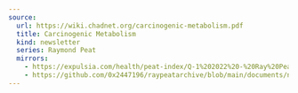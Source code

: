```yaml
---
source:
  url: https://wiki.chadnet.org/carcinogenic-metabolism.pdf
  title: Carcinogenic Metabolism
  kind: newsletter
  series: Raymond Peat
  mirrors:
    - https://expulsia.com/health/peat-index/Q-1%202022%20-%20Ray%20Peat's%20Newseletter%20-%20Carcinogenic%20Metabolism%20prt.pdf
    - https://github.com/0x2447196/raypeatarchive/blob/main/documents/newsletters/carcinogenic-metabolism.txt
---
```

